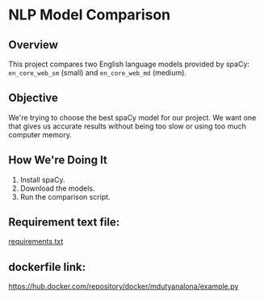 # NLP Model Comparison

## Overview
This project compares two English language models provided by spaCy: `en_core_web_sm` (small) and `en_core_web_md` (medium).

## Objective
We're trying to choose the best spaCy model for our project. We want one that gives us accurate results without being too slow or using too much computer memory.

## How We're Doing It
1. Install spaCy.
2. Download the models.
3. Run the comparison script.

## Requirement text file:
[requirements.txt](https://github.com/lonamdutyana/semantic_similarities/files/14440229/requirements.txt)

## dockerfile link:
https://hub.docker.com/repository/docker/mdutyanalona/example.py
